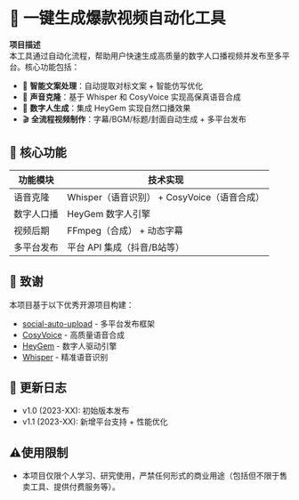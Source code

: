 # 🚀 一键生成爆款视频自动化工具

**项目描述**  
本工具通过自动化流程，帮助用户快速生成高质量的数字人口播视频并发布至多平台。核心功能包括：
- 📝 **智能文案处理**：自动提取对标文案 + 智能仿写优化
- 🎤 **声音克隆**：基于 Whisper 和 CosyVoice 实现高保真语音合成
- 👥 **数字人生成**：集成 HeyGem 实现自然口播效果
- 🎬 **全流程视频制作**：字幕/BGM/标题/封面自动生成 + 多平台发布

## 🌟 核心功能
| 功能模块          | 技术实现                     |
|-------------------|------------------------------|
| 语音克隆          | Whisper（语音识别） + CosyVoice（语音合成） |
| 数字人口播        | HeyGem 数字人引擎            |
| 视频后期          | FFmpeg（合成） + 动态字幕    |
| 多平台发布        | 平台 API 集成（抖音/B站等）  |


## 🤝 致谢
本项目基于以下优秀开源项目构建：
- [social-auto-upload](https://github.com/...) - 多平台发布框架
- [CosyVoice](https://github.com/tencent-ailab/cosyvoice) - 高质量语音合成
- [HeyGem](https://github.com/...) - 数字人驱动引擎
- [Whisper](https://github.com/openai/whisper) - 精准语音识别

## 📝 更新日志
- v1.0 (2023-XX): 初始版本发布
- v1.1 (2023-XX): 新增平台支持 + 性能优化

## ⚠️使用限制
- 本项目仅限个人学习、研究使用，严禁任何形式的商业用途（包括但不限于售卖工具、提供付费服务等）。
